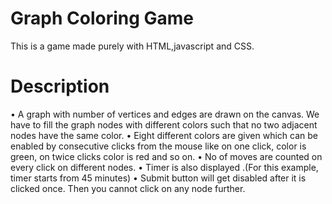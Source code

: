 # Graph Coloring Game
This is a game made purely with HTML,javascript and CSS.
# Description
•	A graph with number of vertices and edges are drawn on the canvas. We have to fill the graph nodes with different colors such that no     two adjacent nodes have the same color.
•	Eight  different colors are given which can be enabled by  consecutive clicks from the mouse like on one click, color is green, on twice clicks color is red and so on.
•	No of moves are counted on every click on different nodes.
•	Timer is also displayed .(For this example, timer starts  from 45 minutes)
•	Submit button will get disabled after it is clicked once. Then you cannot click on any node further.

